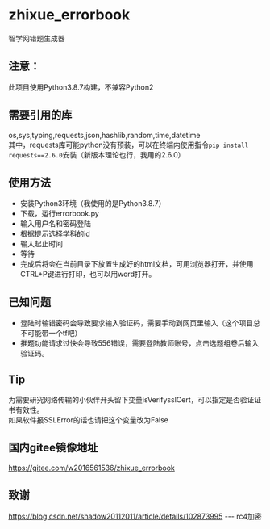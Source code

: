 # zhixue_errorbook
智学网错题生成器  
 
## 注意：  
此项目使用Python3.8.7构建，不兼容Python2  

## 需要引用的库  
  os,sys,typing,requests,json,hashlib,random,time,datetime  
 其中，requests库可能python没有预装，可以在终端内使用指令`pip install requests==2.6.0`安装（新版本理论也行，我用的2.6.0）  

## 使用方法    
* 安装Python3环境（我使用的是Python3.8.7）  
* 下载，运行errorbook.py  
* 输入用户名和密码登陆  
* 根据提示选择学科的id  
* 输入起止时间  
* 等待  
* 完成后将会在当前目录下放置生成好的html文档，可用浏览器打开，并使用CTRL+P键进行打印，也可以用word打开。  
  
## 已知问题  
* 登陆时输错密码会导致要求输入验证码，需要手动到网页里输入（这个项目总不可能带一个tf吧）
* 推题功能请求过快会导致556错误，需要登陆教师账号，点击选题组卷后输入验证码。
  
## Tip  
为需要研究网络传输的小伙伴开头留下变量isVerifysslCert，可以指定是否验证证书有效性。  
如果软件报SSLError的话也请把这个变量改为False  

## 国内gitee镜像地址  
https://gitee.com/w2016561536/zhixue_errorbook
  
## 致谢  
https://blog.csdn.net/shadow20112011/article/details/102873995  ---   rc4加密  
